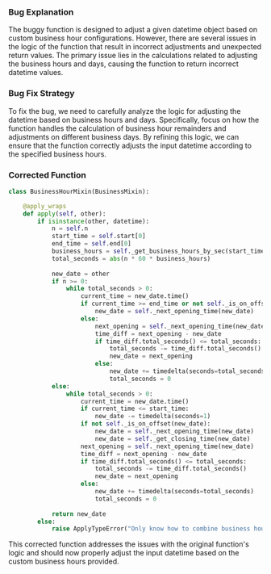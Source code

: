 ### Bug Explanation
The buggy function is designed to adjust a given datetime object based on custom business hour configurations. However, there are several issues in the logic of the function that result in incorrect adjustments and unexpected return values. The primary issue lies in the calculations related to adjusting the business hours and days, causing the function to return incorrect datetime values.

### Bug Fix Strategy
To fix the bug, we need to carefully analyze the logic for adjusting the datetime based on business hours and days. Specifically, focus on how the function handles the calculation of business hour remainders and adjustments on different business days. By refining this logic, we can ensure that the function correctly adjusts the input datetime according to the specified business hours.

### Corrected Function
```python
class BusinessHourMixin(BusinessMixin):

    @apply_wraps
    def apply(self, other):
        if isinstance(other, datetime):
            n = self.n
            start_time = self.start[0]
            end_time = self.end[0]
            business_hours = self._get_business_hours_by_sec(start_time, end_time)
            total_seconds = abs(n * 60 * business_hours)
            
            new_date = other
            if n >= 0:
                while total_seconds > 0:
                    current_time = new_date.time()
                    if current_time >= end_time or not self._is_on_offset(new_date):
                        new_date = self._next_opening_time(new_date)
                    else:
                        next_opening = self._next_opening_time(new_date)
                        time_diff = next_opening - new_date
                        if time_diff.total_seconds() <= total_seconds:
                            total_seconds -= time_diff.total_seconds()
                            new_date = next_opening
                        else:
                            new_date += timedelta(seconds=total_seconds)
                            total_seconds = 0
            else:
                while total_seconds > 0:
                    current_time = new_date.time()
                    if current_time <= start_time:
                        new_date -= timedelta(seconds=1)
                    if not self._is_on_offset(new_date):
                        new_date = self._next_opening_time(new_date)
                        new_date = self._get_closing_time(new_date)
                    next_opening = self._next_opening_time(new_date)
                    time_diff = next_opening - new_date
                    if time_diff.total_seconds() <= total_seconds:
                        total_seconds -= time_diff.total_seconds()
                        new_date = next_opening
                    else:
                        new_date += timedelta(seconds=total_seconds)
                        total_seconds = 0
            
            return new_date
        else:
            raise ApplyTypeError("Only know how to combine business hour with datetime")
```

This corrected function addresses the issues with the original function's logic and should now properly adjust the input datetime based on the custom business hours provided.